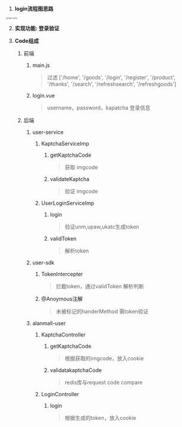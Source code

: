 1. **login流程图思路**

 <img src="https://raw.githubusercontent.com/YangLiang-SoftWise/images/master/img/login verify.png" alt="login verify" style="zoom: 33%;" />



2. **实现功能: 登录验证**

3. **Code组成**

   1. 前端

      1. main.js

         > 过滤 ['/home', '/goods', '/login', '/register', '/product', '/thanks', '/search', '/refreshsearch', '/refreshgoods'] 

      2. login.vue

         > username，password，kapatcha 登录信息

   2. 后端

      1. user-service

         1. KaptchaServiceImp

            1. getKaptchaCode

               > 获取 imgcode

            2. validateKaptcha 

               > 验证 imgcode

         2. UserLoginServiceImp

            1. login

               > 验证unm,upaw,ukatc生成token

            2. validToken

               > 解析token

      2. user-sdk

         1. TokenIntercepter

            > 拦截token，通过validToken 解析判断

         2. @Anoymous注解

            > 未被标记的handerMethod 需token验证

      3. alanmall-user

         1. KaptchaController

            1. getKaptchaCode

               > 根据获取的imgcode，放入cookie

            2. validatakaptchaCode

               > redis库与request code compare

         2. LoginController

            1. login

               > 根据生成的token，放入cookie
